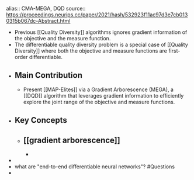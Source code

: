 alias:: CMA-MEGA, DQD
source:: https://proceedings.neurips.cc/paper/2021/hash/532923f11ac97d3e7cb0130315b067dc-Abstract.html

- Previous [[Quality Diversity]] algorithms ignores gradient information of the objective and the measure function.
- The differentiable quality diversity problem is a special case of [[Quality Diversity]] where both the objective and measure functions are first-order differentiable.
- ## Main Contribution
	- Present [[MAP-Elites]] via a Gradient Arborescence (MEGA), a [[DQD]] algorithm that leverages gradient information to efficiently explore the joint range of the objective and measure functions.
- ## Key Concepts
	- [[gradient arborescence]]
		-
		-
-
- what are "end-to-end differentiable neural networks"? #Questions
-